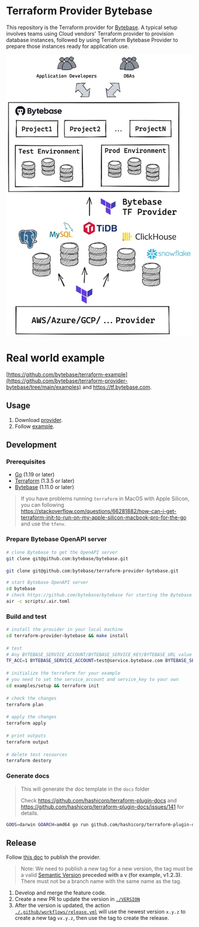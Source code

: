 # Terraform Provider Bytebase

This repository is the Terraform provider for [Bytebase](https://bytebase.com). A typical setup
involves teams using Cloud vendors' Terraform provider to provision database instances, followed by
using Terraform Bytebase Provider to prepare those instances ready for application use.

![Overview](https://raw.githubusercontent.com/bytebase/terraform-provider-bytebase/main/docs/assets/overview.webp)

# Real world example

[https://github.com/bytebase/terraform-example](https://github.com/bytebase/terraform-provider-bytebase/tree/main/examples) and https://tf.bytebase.com.

## Usage

1. Download [provider](https://registry.terraform.io/providers/bytebase/bytebase).
1. Follow [example](https://www.bytebase.com/docs/get-started/terraform).

## Development

### Prerequisites

- [Go](https://golang.org/doc/install) (1.19 or later)
- [Terraform](https://developer.hashicorp.com/terraform/downloads?product_intent=terraform) (1.3.5 or later)
- [Bytebase](https://github.com/bytebase/bytebase) (1.11.0 or later)

> If you have problems running `terraform` in MacOS with Apple Silicon, you can following https://stackoverflow.com/questions/66281882/how-can-i-get-terraform-init-to-run-on-my-apple-silicon-macbook-pro-for-the-go and use the `tfenv`.

### Prepare Bytebase OpenAPI server

```bash
# clone Bytebase to get the OpenAPI server
git clone git@github.com:bytebase/bytebase.git

git clone git@github.com:bytebase/terraform-provider-bytebase.git
```

```bash
# start Bytebase OpenAPI server
cd bytebase
# check https://github.com/bytebase/bytebase for starting the Bytebase server.
air -c scripts/.air.toml
```

### Build and test

```bash
# install the provider in your local machine
cd terraform-provider-bytebase && make install

# test
# Any BYTEBASE_SERVICE_ACCOUNT/BYTEBASE_SERVICE_KEY/BYTEBASE_URL value should work since the service is mocked
TF_ACC=1 BYTEBASE_SERVICE_ACCOUNT=test@service.bytebase.com BYTEBASE_SERVICE_KEY=test_secret BYTEBASE_URL=https://bytebase.example.com go test -v ./...

# initialize the terraform for your example
# you need to set the service_account and service_key to your own
cd examples/setup && terraform init

# check the changes
terraform plan

# apply the changes
terraform apply

# print outputs
terraform output

# delete test resources
terraform destory
```

### Generate docs

> This will generate the doc template in the `docs` folder
>
> Check https://github.com/hashicorp/terraform-plugin-docs and https://github.com/hashicorp/terraform-plugin-docs/issues/141 for details.

```bash
GOOS=darwin GOARCH=amd64 go run github.com/hashicorp/terraform-plugin-docs/cmd/tfplugindocs --provider-name=terraform-provider-bytebase
```

## Release

Follow [this doc](https://developer.hashicorp.com/terraform/registry/providers/publishing) to publish the provider.

> Note:
> We need to publish a new tag for a new version, the tag must be a valid [Semantic Version](https://semver.org/) **preceded with a v (for example, v1.2.3)**. There must not be a branch name with the same name as the tag.

1. Develop and merge the feature code.
1. Create a new PR to update the version in [`./VERSION`](./VERSION)
1. After the version is updated, the action [`./.github/workflows/release.yml`](./.github/workflows/release.yml) will use the newest version `x.y.z` to create a new tag `vx.y.z`, then use the tag to create the release.
